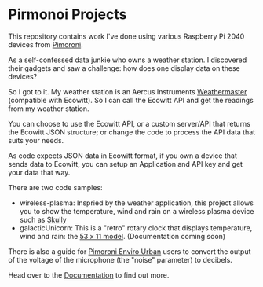 # Pirmonoi Projects

This repository contains work I've done using various Raspberry Pi 2040 devices from [Pimoroni](https://www.primoroni.com).

As a self-confessed data junkie who owns a weather station.  I discovered their gadgets and saw a challenge: how does one display data on these devices?  

So I got to it.  My weather station is an Aercus Instruments [Weathermaster](https://www.aercusinstruments.com/aercus-instruments-weathermaster-advanced-weather-station-with-wifi-and-optional-extra-sensors/) (compatible with Ecowitt).  So I can call the Ecowitt API and get the readings from my weather station.

You can choose to use the Ecowitt API, or a custom server/API that returns the Ecowitt JSON structure; or change the code to process the API data that suits your needs.

As code expects JSON data in Ecowitt format, if you own a device that sends data to Ecowitt, you can setup an Application and API key and get your data that way.

There are two code samples:

- wireless-plasma: Inspried by the weather application, this project allows you to show the temperature, wind and rain on a wireless plasma device such as [Skully](https://shop.pimoroni.com/products/wireless-plasma-kit?variant=40362173399123)
- galacticUnicorn: This is a "retro" rotary clock that displays temperature, wind and rain: the [53 x 11 model](https://shop.pimoroni.com/products/space-unicorns?variant=40842033561683).  (Documentation coming soon)

There is also a guide for [Pimoroni Enviro Urban](https://shop.pimoroni.com/products/enviro-urban?variant=40056508219475) users to convert the output of the voltage of the microphone (the "noise" parameter) to decibels.

Head over to the [Documentation](./documentation) to find out more.
